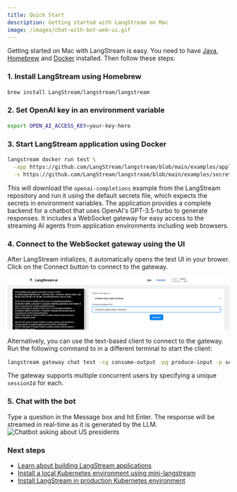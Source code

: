 ```yaml
---
title: Quick Start  
description: Getting started with LangStream on Mac
image: /images/chat-with-bot-web-ui.gif
---
```

Getting started on Mac with LangStream is easy. You need to have [Java](https://www.java.com/en/download/apple.jsp), [Homebrew](https://docs.brew.sh/Installation) and [Docker](https://docs.docker.com/desktop/install/mac-install/) installed. Then follow these steps:

### 1. Install LangStream using Homebrew

```bash
brew install LangStream/langstream/langstream
```

### 2. Set OpenAI key in an environment variable

```bash
export OPEN_AI_ACCESS_KEY=your-key-here
```

### 3. Start LangStream application using Docker

```bash
langstream docker run test \
  -app https://github.com/LangStream/langstream/blob/main/examples/applications/openai-completions \
  -s https://github.com/LangStream/langstream/blob/main/examples/secrets/secrets.yaml
```

This will download the `openai-completions` example from the LangStream repository and run it using the default secrets file, which expects the secrets in environment variables. The application provides a complete backend for a chatbot that uses OpenAI's GPT-3.5-turbo to generate responses. It includes a WebSocket gateway for easy access to the streaming AI agents from application environments including web browsers.

### 4. Connect to the WebSocket gateway using the UI

After LangStream intializes, it automatically opens the test UI in your brower. Click on the Connect button to connect to the gateway.  

![UI with Connect button](/images/ui-connect.png)


Alternatively, you can use the text-based client to connect to the gateway. Run the following command to in a different terminal to start the client:

```bash
langstream gateway chat test -cg consume-output -pg produce-input -p sessionId=$(uuidgen)
```
The gateway supports multiple concurrent users by specifying a unique `sessionId` for each.

### 5. Chat with the bot
Type a question in the Message box and hit Enter. The response will be streamed in real-time as it is generated by the LLM.
![Chatbot asking about US presidents](/images/chat-with-bot-web-ui.gif)



### Next steps

* [Learn about building LangStream applications](https://docs.langstream.ai/building-applications/vector-databases)
* [Install a local Kubernetes environment using mini-langstream](https://docs.langstream.ai/installation/get-started-minikube)
* [Install LangStream in production Kubernetes environment](https://docs.langstream.ai/installation/kubernetes)
